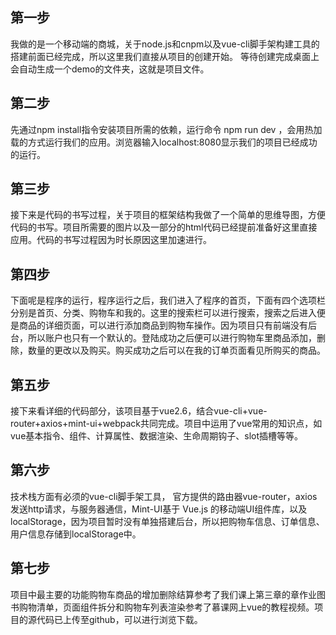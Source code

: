 ## 第一步
我做的是一个移动端的商城，关于node.js和cnpm以及vue-cli脚手架构建工具的搭建前面已经完成，所以这里我们直接从项目的创建开始。
等待创建完成桌面上会自动生成一个demo的文件夹，这就是项目文件。
## 第二步
先通过npm install指令安装项目所需的依赖，运行命令 npm run dev ，会用热加载的方式运行我们的应用。浏览器输入localhost:8080显示我们的项目已经成功的运行。
## 第三步
接下来是代码的书写过程，关于项目的框架结构我做了一个简单的思维导图，方便代码的书写。项目所需要的图片以及一部分的html代码已经提前准备好这里直接应用。代码的书写过程因为时长原因这里加速进行。
## 第四步
下面呢是程序的运行，程序运行之后，我们进入了程序的首页，下面有四个选项栏分别是首页、分类、购物车和我的。这里的搜索栏可以进行搜索，搜索之后进入便是商品的详细页面，可以进行添加商品到购物车操作。因为项目只有前端没有后台，所以账户也只有一个默认的。登陆成功之后便可以进行购物车里商品添加，删除，数量的更改以及购买。购买成功之后可以在我的订单页面看见所购买的商品。
## 第五步
接下来看详细的代码部分，该项目基于vue2.6，结合vue-cli+vue-router+axios+mint-ui+webpack共同完成。项目中运用了vue常用的知识点，如vue基本指令、组件、计算属性、数据渲染、生命周期钩子、slot插槽等等。
## 第六步
技术栈方面有必须的vue-cli脚手架工具， 官方提供的路由器vue-router，axios发送http请求，与服务器通信，Mint-UI基于 Vue.js 的移动端UI组件库，以及localStorage，因为项目暂时没有单独搭建后台，所以把购物车信息、订单信息、用户信息存储到localStorage中。
## 第七步
项目中最主要的功能购物车商品的增加删除结算参考了我们课上第三章的章作业图书购物清单，页面组件拆分和购物车列表渲染参考了慕课网上vue的教程视频。项目的源代码已上传至github，可以进行浏览下载。
